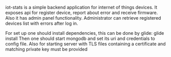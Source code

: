 iot-stats is a simple backend application for internet of things devices. It exposes api for register device, report about error and receive firmware.
Also it has admin panel functionality. Administrator can retrieve registered devices list with errors after log in.

For set up one should install dependencies, this can be done by glide:
glide install
Then one should start mongodb and set its uri and credentials to config file.
Also for starting server with TLS files containing a certificate and matching private key must be provided
